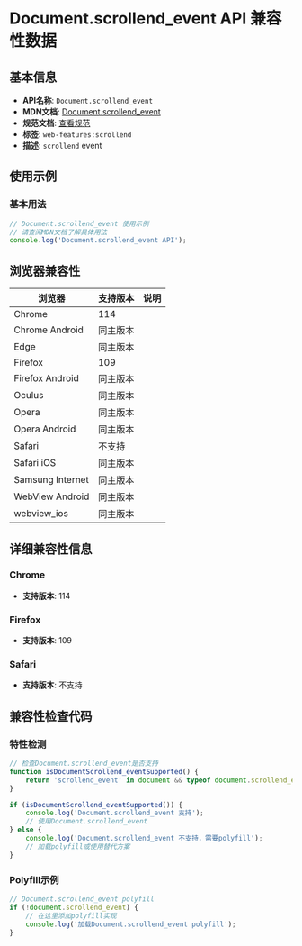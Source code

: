 # Document.scrollend_event API 兼容性数据

## 基本信息

- **API名称**: `Document.scrollend_event`
- **MDN文档**: [Document.scrollend_event](https://developer.mozilla.org/docs/Web/API/Document/scrollend_event)
- **规范文档**: [查看规范](https://drafts.csswg.org/cssom-view/#eventdef-document-scrollend,https://html.spec.whatwg.org/multipage/webappapis.html#handler-onscrollend)
- **标签**: `web-features:scrollend`
- **描述**: `scrollend` event

## 使用示例

### 基本用法

```javascript
// Document.scrollend_event 使用示例
// 请查阅MDN文档了解具体用法
console.log('Document.scrollend_event API');
```

## 浏览器兼容性

| 浏览器 | 支持版本 | 说明 |
|--------|----------|------|
| Chrome | 114 |  |
| Chrome Android | 同主版本 |  |
| Edge | 同主版本 |  |
| Firefox | 109 |  |
| Firefox Android | 同主版本 |  |
| Oculus | 同主版本 |  |
| Opera | 同主版本 |  |
| Opera Android | 同主版本 |  |
| Safari | 不支持 |  |
| Safari iOS | 同主版本 |  |
| Samsung Internet | 同主版本 |  |
| WebView Android | 同主版本 |  |
| webview_ios | 同主版本 |  |

## 详细兼容性信息

### Chrome

- **支持版本**: 114

### Firefox

- **支持版本**: 109

### Safari

- **支持版本**: 不支持

## 兼容性检查代码

### 特性检测

```javascript
// 检查Document.scrollend_event是否支持
function isDocumentScrollend_eventSupported() {
    return 'scrollend_event' in document && typeof document.scrollend_event === 'function';
}

if (isDocumentScrollend_eventSupported()) {
    console.log('Document.scrollend_event 支持');
    // 使用Document.scrollend_event
} else {
    console.log('Document.scrollend_event 不支持，需要polyfill');
    // 加载polyfill或使用替代方案
}
```

### Polyfill示例

```javascript
// Document.scrollend_event polyfill
if (!document.scrollend_event) {
    // 在这里添加polyfill实现
    console.log('加载Document.scrollend_event polyfill');
}
```

